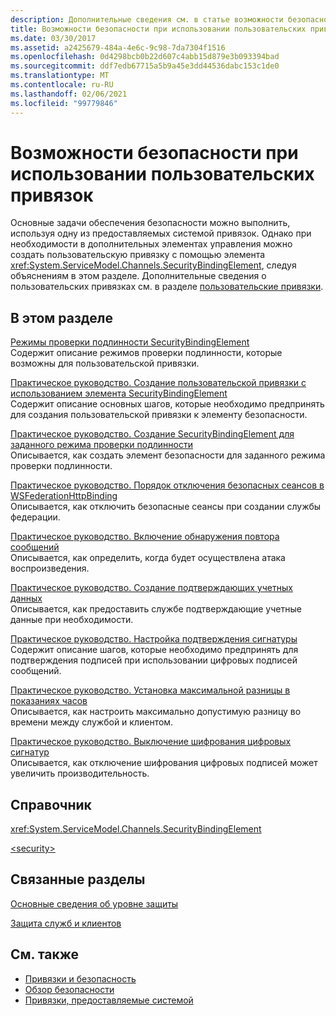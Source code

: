 ```yaml
---
description: Дополнительные сведения см. в статье возможности безопасности с помощью пользовательских привязок.
title: Возможности безопасности при использовании пользовательских привязок
ms.date: 03/30/2017
ms.assetid: a2425679-484a-4e6c-9c98-7da7304f1516
ms.openlocfilehash: 0d4298bcb0b22d607c4abb15d879e3b093394bad
ms.sourcegitcommit: ddf7edb67715a5b9a45e3dd44536dabc153c1de0
ms.translationtype: MT
ms.contentlocale: ru-RU
ms.lasthandoff: 02/06/2021
ms.locfileid: "99779846"
---
```

# <a name="security-capabilities-with-custom-bindings"></a>Возможности безопасности при использовании пользовательских привязок

Основные задачи обеспечения безопасности можно выполнить, используя одну из предоставляемых системой привязок. Однако при необходимости в дополнительных элементах управления можно создать пользовательскую привязку с помощью элемента <xref:System.ServiceModel.Channels.SecurityBindingElement>, следуя объяснениям в этом разделе. Дополнительные сведения о пользовательских привязках см. в разделе [пользовательские привязки](../extending/custom-bindings.md).  
  
## <a name="in-this-section"></a>В этом разделе  

 [Режимы проверки подлинности SecurityBindingElement](securitybindingelement-authentication-modes.md)  
 Содержит описание режимов проверки подлинности, которые возможны для пользовательской привязки.  
  
 [Практическое руководство. Создание пользовательской привязки с использованием элемента SecurityBindingElement](how-to-create-a-custom-binding-using-the-securitybindingelement.md)  
 Содержит описание основных шагов, которые необходимо предпринять для создания пользовательской привязки к элементу безопасности.  
  
 [Практическое руководство. Создание SecurityBindingElement для заданного режима проверки подлинности](how-to-create-a-securitybindingelement-for-a-specified-authentication-mode.md)  
 Описывается, как создать элемент безопасности для заданного режима проверки подлинности.  
  
 [Практическое руководство. Порядок отключения безопасных сеансов в WSFederationHttpBinding](how-to-disable-secure-sessions-on-a-wsfederationhttpbinding.md)  
 Описывается, как отключить безопасные сеансы при создании службы федерации.  
  
 [Практическое руководство. Включение обнаружения повтора сообщений](how-to-enable-message-replay-detection.md)  
 Описывается, как определить, когда будет осуществлена атака воспроизведения.  
  
 [Практическое руководство. Создание подтверждающих учетных данных](how-to-create-a-supporting-credential.md)  
 Описывается, как предоставить службе подтверждающие учетные данные при необходимости.  
  
 [Практическое руководство. Настройка подтверждения сигнатуры](how-to-set-up-a-signature-confirmation.md)  
 Содержит описание шагов, которые необходимо предпринять для подтверждения подписей при использовании цифровых подписей сообщений.  
  
 [Практическое руководство. Установка максимальной разницы в показаниях часов](how-to-set-a-max-clock-skew.md)  
 Описывается, как настроить максимально допустимую разницу во времени между службой и клиентом.  
  
 [Практическое руководство. Выключение шифрования цифровых сигнатур](how-to-disable-encryption-of-digital-signatures.md)  
 Описывается, как отключение шифрования цифровых подписей может увеличить производительность.  
  
## <a name="reference"></a>Справочник  

 <xref:System.ServiceModel.Channels.SecurityBindingElement>  
  
 [\<security>](../../configure-apps/file-schema/wcf/security-of-custombinding.md)  
  
## <a name="related-sections"></a>Связанные разделы  

 [Основные сведения об уровне защиты](../understanding-protection-level.md)  
  
 [Защита служб и клиентов](securing-services-and-clients.md)  
  
## <a name="see-also"></a>См. также

- [Привязки и безопасность](bindings-and-security.md)
- [Обзор безопасности](security-overview.md)
- [Привязки, предоставляемые системой](../system-provided-bindings.md)
